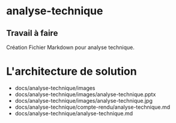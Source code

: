 # analyse-technique

## Travail à faire
Création Fichier Markdown pour analyse technique.

# L'architecture de solution
 - docs/analyse-technique/images
 - docs/analyse-technique/images/analyse-technique.pptx
 - docs/analyse-technique/images/analyse-technique.jpg
 - docs/analyse-technique/compte-rendu/analyse-technique.md
 - docs/analyse-technique/analyse-technique.md